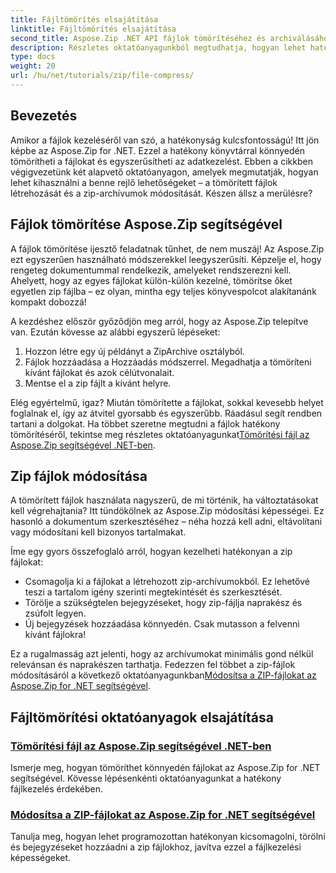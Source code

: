 ```yaml
---
title: Fájltömörítés elsajátítása
linktitle: Fájltömörítés elsajátítása
second_title: Aspose.Zip .NET API fájlok tömörítéséhez és archiválásához
description: Részletes oktatóanyagunkból megtudhatja, hogyan lehet hatékonyan tömöríteni a fájlokat az Aspose.Zip for .NET használatával. Kövesse ezt az átfogó útmutatót a fájltömörítés zökkenőmentes megvalósításához .NET-alkalmazásaiban.
type: docs
weight: 20
url: /hu/net/tutorials/zip/file-compress/
---
```

## Bevezetés

Amikor a fájlok kezeléséről van szó, a hatékonyság kulcsfontosságú! Itt jön képbe az Aspose.Zip for .NET. Ezzel a hatékony könyvtárral könnyedén tömörítheti a fájlokat és egyszerűsítheti az adatkezelést. Ebben a cikkben végigvezetünk két alapvető oktatóanyagon, amelyek megmutatják, hogyan lehet kihasználni a benne rejlő lehetőségeket – a tömörített fájlok létrehozását és a zip-archívumok módosítását. Készen állsz a merülésre?

## Fájlok tömörítése Aspose.Zip segítségével

A fájlok tömörítése ijesztő feladatnak tűnhet, de nem muszáj! Az Aspose.Zip ezt egyszerűen használható módszerekkel leegyszerűsíti. Képzelje el, hogy rengeteg dokumentummal rendelkezik, amelyeket rendszerezni kell. Ahelyett, hogy az egyes fájlokat külön-külön kezelné, tömörítse őket egyetlen zip fájlba – ez olyan, mintha egy teljes könyvespolcot alakítanánk kompakt dobozzá! 

A kezdéshez először győződjön meg arról, hogy az Aspose.Zip telepítve van. Ezután kövesse az alábbi egyszerű lépéseket:

1. Hozzon létre egy új példányt a ZipArchive osztályból.
2. Fájlok hozzáadása a Hozzáadás módszerrel. Megadhatja a tömöríteni kívánt fájlokat és azok célútvonalait.
3. Mentse el a zip fájlt a kívánt helyre.

 Elég egyértelmű, igaz? Miután tömörítette a fájlokat, sokkal kevesebb helyet foglalnak el, így az átvitel gyorsabb és egyszerűbb. Ráadásul segít rendben tartani a dolgokat. Ha többet szeretne megtudni a fájlok hatékony tömörítéséről, tekintse meg részletes oktatóanyagunkat[Tömörítési fájl az Aspose.Zip segítségével .NET-ben](./compression-file/).

## Zip fájlok módosítása

A tömörített fájlok használata nagyszerű, de mi történik, ha változtatásokat kell végrehajtania? Itt tündökölnek az Aspose.Zip módosítási képességei. Ez hasonló a dokumentum szerkesztéséhez – néha hozzá kell adni, eltávolítani vagy módosítani kell bizonyos tartalmakat.

Íme egy gyors összefoglaló arról, hogyan kezelheti hatékonyan a zip fájlokat:

- Csomagolja ki a fájlokat a létrehozott zip-archívumokból. Ez lehetővé teszi a tartalom igény szerinti megtekintését és szerkesztését.
- Törölje a szükségtelen bejegyzéseket, hogy zip-fájlja naprakész és zsúfolt legyen.
- Új bejegyzések hozzáadása könnyedén. Csak mutasson a felvenni kívánt fájlokra!

 Ez a rugalmasság azt jelenti, hogy az archívumokat minimális gond nélkül relevánsan és naprakészen tarthatja. Fedezzen fel többet a zip-fájlok módosításáról a következő oktatóanyagunkban[Módosítsa a ZIP-fájlokat az Aspose.Zip for .NET segítségével](./modify-zip-files/).

## Fájltömörítési oktatóanyagok elsajátítása
### [Tömörítési fájl az Aspose.Zip segítségével .NET-ben](./compression-file/)
Ismerje meg, hogyan tömöríthet könnyedén fájlokat az Aspose.Zip for .NET segítségével. Kövesse lépésenkénti oktatóanyagunkat a hatékony fájlkezelés érdekében.
### [Módosítsa a ZIP-fájlokat az Aspose.Zip for .NET segítségével](./modify-zip-files/)
Tanulja meg, hogyan lehet programozottan hatékonyan kicsomagolni, törölni és bejegyzéseket hozzáadni a zip fájlokhoz, javítva ezzel a fájlkezelési képességeket.